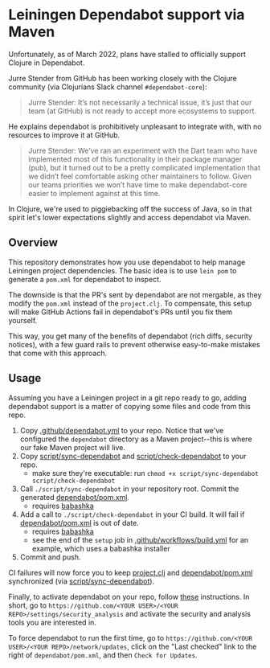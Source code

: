 # Leiningen Dependabot support via Maven

Unfortunately, as of March 2022, plans have stalled to officially support Clojure in Dependabot.

Jurre Stender from GitHub has been working closely with the Clojure community (via Clojurians Slack channel `#dependabot-core`):

> Jurre Stender: It’s not necessarily a technical issue, it’s just that our team (at GitHub) is not ready to accept more ecosystems to support.

He explains dependabot is prohibitively unpleasant to integrate with, with no resources to improve it at GitHub.

> Jurre Stender: We’ve ran an experiment with the Dart team who have implemented most of this functionality in their package manager (pub), but it turned out to be a pretty complicated implementation that we didn’t feel comfortable asking other maintainers to follow. Given our teams priorities we won’t have time to make dependabot-core easier to implement against at this time.

In Clojure, we're used to piggiebacking off the success of Java, so
in that spirit let's lower expectations slightly and access dependabot via Maven.

## Overview

This repository demonstrates how you use dependabot to help
manage Leiningen project dependencies. The basic idea is to use `lein pom`
to generate a `pom.xml` for dependabot to inspect.

The downside is that the PR's sent by dependabot are not mergable, as they
modify the `pom.xml` instead of the `project.clj`.
To compensate, this setup will make GitHub Actions fail in dependabot's PRs until you fix them yourself.

This way, you get many of the benefits of dependabot (rich diffs, security notices), with a few guard rails
to prevent otherwise easy-to-make mistakes that come with this approach.

## Usage

Assuming you have a Leiningen project in a git repo ready to go, adding dependabot support is a matter of
copying some files and code from this repo.

1. Copy [.github/dependabot.yml](.github/dependabot.yml) to your repo. Notice that we've configured the `dependabot` directory as a Maven project--this is where our fake Maven project will live.
2. Copy [script/sync-dependabot](script/sync-dependabot) and [script/check-dependabot](script/check-dependabot) to your repo.
   - make sure they're executable: run `chmod +x script/sync-dependabot script/check-dependabot`
3. Call `./script/sync-dependabot` in your repository root. Commit the generated [dependabot/pom.xml](dependabot/pom.xml).
   - requires [babashka](https://github.com/babashka/babashka)
4. Add a call to `./script/check-dependabot` in your CI build. It will fail if [dependabot/pom.xml](dependabot/pom.xml) is out of date.
   - requires [babashka](https://github.com/babashka/babashka)
   - see the end of the `setup` job in [.github/workflows/build.yml](.github/workflows/build.yml) for an example, which uses a babashka installer
5. Commit and push.

CI failures will now force you to keep [project.clj](project.clj) and [dependabot/pom.xml](dependabot/pom.xml) synchronized (via [script/sync-dependabot](script/sync-dependabot)).

Finally, to activate dependabot on your repo, follow [these](https://docs.github.com/en/code-security/dependabot/dependabot-security-updates/configuring-dependabot-security-updates#enabling-or-disabling-dependabot-security-updates-for-an-individual-repository) instructions. In short, go to `https://github.com/<YOUR USER>/<YOUR REPO>/settings/security_analysis` and activate
the security and analysis tools you are interested in.

To force dependabot to run the first time, go to `https://github.com/<YOUR USER>/<YOUR REPO>/network/updates`, click on the "Last checked" link to the right of `dependabot/pom.xml`, and then `Check for Updates`.
